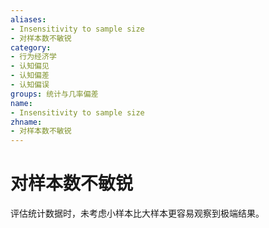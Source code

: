 ```yaml
---
aliases:
- Insensitivity to sample size
- 对样本数不敏锐
category:
- 行为经济学
- 认知偏见
- 认知偏差
- 认知偏误
groups: 统计与几率偏差
name:
- Insensitivity to sample size
zhname:
- 对样本数不敏锐
---
```


# 对样本数不敏锐

评估统计数据时，未考虑小样本比大样本更容易观察到极端结果。
